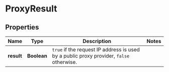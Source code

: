 

# ProxyResult


## Properties

| Name | Type | Description | Notes |
|------------ | ------------- | ------------- | -------------|
|**result** | **Boolean** | `true` if the request IP address is used by a public proxy provider, `false` otherwise.  |  |



